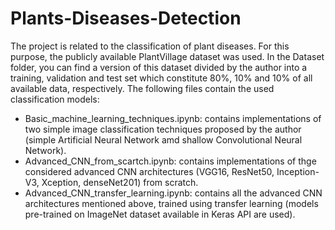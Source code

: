 # Plants-Diseases-Detection
The project is related to the classification of plant diseases. For this purpose, the publicly available PlantVillage dataset was used. In the Dataset folder, you can find a version of this dataset divided by the author into a training, validation and test set which constitute 80%, 10% and 10% of all available data, respectively. The following files contain the used classification models:
- Basic_machine_learning_techniques.ipynb: contains implementations of two simple image classification techniques proposed by the author (simple Artificial Neural Network amd shallow Convolutional Neural Network).
- Advanced_CNN_from_scartch.ipynb: contains implementations of thge considered advanced CNN architectures (VGG16, ResNet50, Inception-V3, Xception, denseNet201) from scratch.
- Advanced_CNN_transfer_learning.ipynb: contains all the advanced CNN architectures mentioned above, trained using transfer learning (models pre-trained on ImageNet dataset available in Keras API are used).

